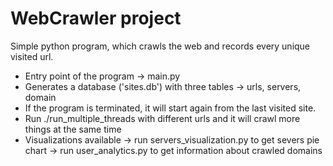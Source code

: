 # **WebCrawler project**

Simple python program, which crawls the web and records every unique visited url.

- Entry point of the program -> main.py
- Generates a database ('sites.db') with three tables -> urls, servers, domain
- If the program is terminated, it will start again from the last visited site.
- Run ./run_multiple_threads with different urls and it will crawl more things at the same time
- Visualizations available 
    -> run servers_visualization.py to get severs pie chart
    -> run user_analytics.py to get information about crawled domains
